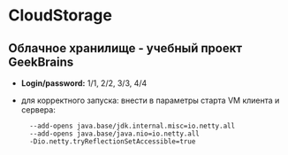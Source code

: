 # CloudStorage
## Облачное хранилище  - учебный проект GeekBrains

- **Login/password:** 1/1, 2/2, 3/3, 4/4

- для корректного запуска: внести в параметры старта VM клиента и сервера:
  ```
    --add-opens java.base/jdk.internal.misc=io.netty.all
    --add-opens java.base/java.nio=io.netty.all
    -Dio.netty.tryReflectionSetAccessible=true
  ```
    
